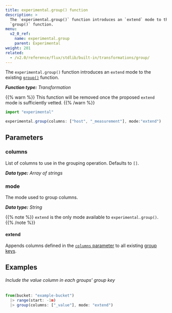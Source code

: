 ```yaml
---
title: experimental.group() function
description: >
  The `experimental.group()` function introduces an `extend` mode to the existing
  `group()` function.
menu:
  v2_0_ref:
    name: experimental.group
    parent: Experimental
weight: 201
related:
  - /v2.0/reference/flux/stdlib/built-in/transformations/group/
---
```


The `experimental.group()` function introduces an `extend` mode to the existing
[`group()`](/v2.0/reference/flux/stdlib/built-in/transformations/group/) function.

_**Function type:** Transformation_

{{% warn %}}
This function will be removed once the proposed `extend` mode is sufficiently vetted.
{{% /warn %}}

```js
import "experimental"

experimental.group(columns: ["host", "_measurement"], mode:"extend")
```

## Parameters

### columns
List of columns to use in the grouping operation.
Defaults to `[]`.

_**Data type:** Array of strings_

### mode
The mode used to group columns.

_**Data type:** String_

{{% note %}}
`extend` is the only mode available to `experimental.group()`.
{{% /note %}}

#### extend
Appends columns defined in the [`columns` parameter](#columns) to all existing
[group keys](/v2.0/query-data/get-started/#group-keys).

## Examples

###### Include the value column in each groups' group key
```js
from(bucket: "example-bucket")
  |> range(start: -1m)
  |> group(columns: ["_value"], mode: "extend")
```
